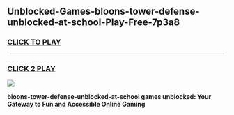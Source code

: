 
## Unblocked-Games-bloons-tower-defense-unblocked-at-school-Play-Free-7p3a8
<h3>
<a href="https://premium76.site?title=bloons-tower-defense-unblocked-at-school&ref=18A1">CLICK TO PLAY</a></h3>
<hr>

<h3>
<a href="https://premium76.site?title=bloons-tower-defense-unblocked-at-school&ref=18A1">CLICK 2 PLAY</a>
  
</h3>

<a href="https://premium76.site?title=bloons-tower-defense-unblocked-at-school&ref=18A1"><img src="https://clearcache.store/games.png"></a>


**bloons-tower-defense-unblocked-at-school games unblocked: Your Gateway to Fun and Accessible Online Gaming**
